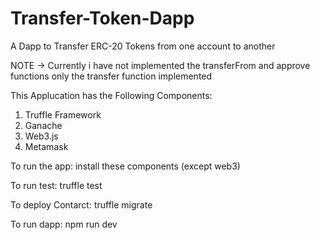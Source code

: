 # Transfer-Token-Dapp
A Dapp to Transfer ERC-20 Tokens from one account to another 

NOTE -> Currently i have not implemented the transferFrom and approve functions only the transfer function implemented

This Applucation has the Following Components:
1. Truffle Framework
2. Ganache
3. Web3.js
4. Metamask

To run the app:
install these components (except web3)

To run test:
truffle test

To deploy Contarct:
truffle migrate

To run dapp:
npm run dev
